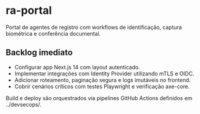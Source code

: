 # ra-portal

Portal de agentes de registro com workflows de identificação, captura biométrica e conferência documental.

## Backlog imediato

- Configurar app Next.js 14 com layout autenticado.
- Implementar integrações com Identity Provider utilizando mTLS e OIDC.
- Adicionar roteamento, paginação segura e logs imutáveis no frontend.
- Cobrir cenários críticos com testes Playwright e verificação axe-core.

Build e deploy são orquestrados via pipelines GitHub Actions definidos em ../devsecops/.
